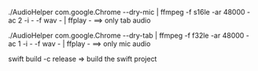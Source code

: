 ./AudioHelper com.google.Chrome --dry-mic | ffmpeg -f s16le -ar 48000 -ac 2 -i - -f wav - | ffplay - ==> only tab audio

./AudioHelper com.google.Chrome --dry-tab | ffmpeg -f f32le -ar 48000 -ac 1 -i - -f wav - | ffplay - ==> only mic audio


swift build -c release => build the swift project
